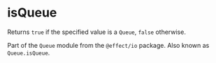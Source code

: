 # isQueue

Returns `true` if the specified value is a `Queue`, `false` otherwise.

Part of the `Queue` module from the `@effect/io` package. Also known as `Queue.isQueue`.

